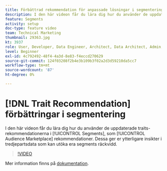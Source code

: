 ```yaml
---
title: Förbättrad rekommendation för anpassade lösningar i segmentering
description: I den här videon får du lära dig hur du använder de uppdaterade trait-rekommendationerna i Segment, som är Audience Marketplace-rekommendationer. Få ytterligare insikter i tredjepartsdata som kan utöka era segments räckvidd.
feature: Segments
activity: setup
doc-type: feature video
team: Technical Marketing
thumbnail: 29363.jpg
kt: 3937
role: User, Developer, Data Engineer, Architect, Data Architect, Admin, Leader
level: Beginner
exl-id: 4c792492-48f4-4a3d-8e83-f4eccd270629
source-git-commit: 124f03208f2b4e3b109b3f02a2d3d59210da5cc7
workflow-type: tm+mt
source-wordcount: '87'
ht-degree: 0%

---
```


# [!DNL Trait Recommendation] förbättringar i segmentering

I den här videon får du lära dig hur du använder de uppdaterade traits-rekommendationerna i [!UICONTROL Segments], som [!UICONTROL Audience Marketplace] rekommendationer. Dessa ger er ytterligare insikter i tredjepartsdata som kan utöka era segments räckvidd.

>[!VIDEO](https://video.tv.adobe.com/v/29363/?quality=12)

Mer information finns på [dokumentation](https://experienceleague.adobe.com/docs/audience-manager/user-guide/features/segments/trait-recommendations.html).
